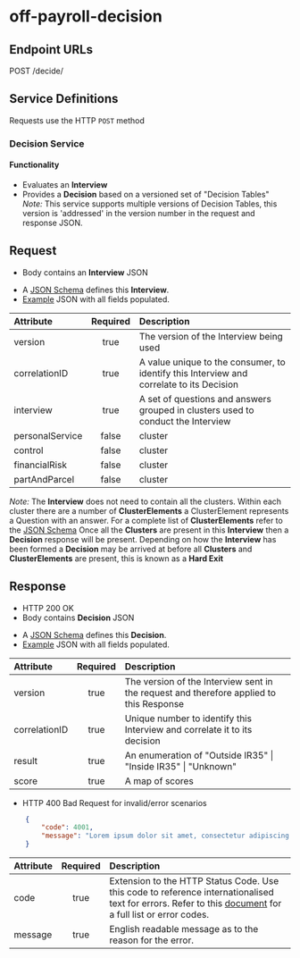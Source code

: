 
# off-payroll-decision


## Endpoint URLs
POST /decide/

## Service Definitions

Requests use the HTTP `POST` method

### Decision Service 

#### Functionality

* Evaluates an __Interview__
* Provides a __Decision__ based on a versioned set of "Decision Tables" _Note:_ This service supports multiple versions of Decision Tables, this version is 'addressed' in the version number in the request and response JSON. 


## Request

* Body contains an __Interview__ JSON
- A [JSON Schema](../test/resources/schema/1.0.0-final/off-payroll-request-schema.json) defines this __Interview__.
- [Example](../test/resources/schema/1.0.0-final/off-payroll-request-sample.json) JSON with all fields populated.


| Attribute        | Required           | Description                                                          |
| :----------------|:------------------:| :--------------------------------------------------------------------|
| version          | true               | The version of the Interview being used |
| correlationID    | true               | A value unique to the consumer, to identify this Interview and correlate to its Decision|
| interview        | true               | A set of questions and answers grouped in clusters used to conduct the Interview |
| personalService  | false              | cluster |
| control          | false              | cluster |
| financialRisk    | false              | cluster |
| partAndParcel    | false              | cluster |

 _Note:_ The __Interview__ does not need to contain all the clusters. Within each cluster there are a number of __ClusterElements__ a ClusterElement represents a Question with an answer. For a complete list of  __ClusterElements__ refer to the [JSON Schema](../test/resources/schema/1.0.0-final/off-payroll-request-schema.json) Once all the __Clusters__ are present in this __Interview__ then a __Decision__ response will be present. Depending on how the __Interview__ has been formed a __Decision__ may be arrived at before all __Clusters__ and __ClusterElements__ are present, this is known as a __Hard Exit__


## Response

* HTTP 200 OK
* Body contains __Decision__ JSON
- A [JSON Schema](../test/resources/schema/1.0.0-final/off-payroll-response-schema.json) defines this __Decision__.
- [Example](../test/resources/schema/1.0.0-final/off-payroll-response-sample.json) JSON with all fields populated.


| Attribute            | Required           | Description                                                                                                    |
| :------------------- |:------------------:| :--------------------------------------------------------------------------------------------------------------|
| version              | true               | The version of the Interview sent in the request and therefore applied to this Response                      |
| correlationID        | true               | Unique number to identify this Interview and correlate it to its  decision |
| result               | true               | An enumeration of "Outside IR35" &#124; "Inside IR35" &#124; "Unknown"|
| score                | true               | A map of scores  |


* HTTP 400 Bad Request for invalid/error scenarios

```json
	{
		"code": 4001,
		"message": "Lorem ipsum dolor sit amet, consectetur adipiscing elit"
	}
```

| Attribute         | Required           | Description                                                                                                 |
| :-----------------|:------------------:| :-----------------------------------------------------------------------------------------------------------|
| code              | true               | Extension to the HTTP Status Code. Use this code to reference internationalised text for errors. Refer to this [document](errors.md) for a full list or error codes. |
| message           | true               | English readable message as to the reason for the error.                                                    |

